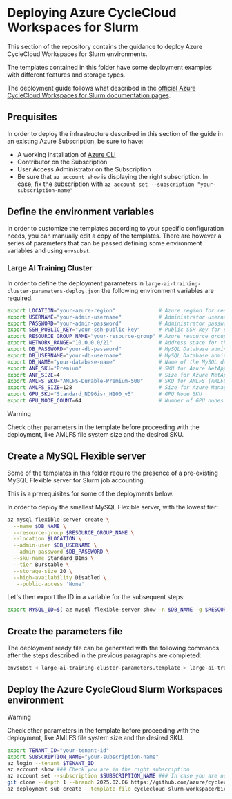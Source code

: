 # Deploying Azure CycleCloud Workspaces for Slurm

This section of the repository contains the guidance to deploy Azure CycleCloud Workspaces for Slurm environments.

The templates contained in this folder have some deployment examples with different features and storage types.

The deployment guide follows what described in the [official Azure CycleCloud Workspaces for Slurm documentation pages](https://learn.microsoft.com/en-us/azure/cyclecloud/how-to/ccws/deploy-with-cli?view=cyclecloud-8).

## Prequisites

In order to deploy the infrastructure described in this section of the guide in an existing Azure Subscription, be sure to have:

- A working installation of [Azure CLI](https://learn.microsoft.com/en-us/cli/azure/install-azure-cli-linux?pivots=apt)
- Contributor on the Subscription
- User Access Administrator on the Subscription
- Be sure that `az account show` is displaying the right subscription. In case, fix the subscription with `az account set --subscription "your-subscription-name"`

## Define the environment variables

In order to customize the templates according to your specific configuration needs, you can manually edit a copy of the templates.
There are however a series of parameters that can be passed defining some environment variables and using `envsubst`.

### Large AI Training Cluster

In order to define the deployment parameters in `large-ai-training-cluster-parameters-deploy.json` the following environment variables are required.

```bash
export LOCATION="your-azure-region"              # Azure region for resource deployment (e.g., eastus, westus2)
export USERNAME="your-admin-username"            # Administrator username for Azure CycleCloud UI
export PASSWORD="your-admin-password"            # Administrator password for Azure CycleCloud UI
export SSH_PUBLIC_KEY="your-ssh-public-key"      # Public SSH key for secure access to all cluster nodes and Azure CycleCloud VM
export RESOURCE_GROUP_NAME="your-resource-group" # Azure resource group name for deployment
export NETWORK_RANGE="10.0.0.0/21"               # Address space for the virtual network in CIDR notation (if template creates a new VNET)
export DB_PASSWORD="your-db-password"            # MySQL Database administrator password (if required by the template)
export DB_USERNAME="your-db-username"            # MySQL Database administrator username (if required by the template)
export DB_NAME="your-database-name"              # Name of the MySQL database (if required by the template)
export ANF_SKU="Premium"                         # SKU for Azure NetApp Files
export ANF_SIZE=4                                # Size for Azure NetApp Files (Standard | Premium | Ultra)
export AMLFS_SKU="AMLFS-Durable-Premium-500"     # SKU for AMLFS (AMLFS-Durable-Premium-40 | AMLFS-Durable-Premium-125 | AMLFS-Durable-Premium-250 | AMLFS-Durable-Premium-500)
export AMLFS_SIZE=128                            # Size for Azure Managed Lustre
export GPU_SKU="Standard_ND96isr_H100_v5"        # GPU Node SKU
export GPU_NODE_COUNT=64                         # Number of GPU nodes at maximum scale
```

> [!WARNING]  
> Check other parameters in the template before proceeding with the deployment, like AMLFS file system size and the desired SKU.

## Create a MySQL Flexible server

Some of the templates in this folder require the presence of a pre-existing MySQL Flexible server for Slurm job accounting.

This is a prerequisites for some of the deployments below.

In order to deploy the smallest MySQL Flexible server, with the lowest tier:

```bash
az mysql flexible-server create \
  --name $DB_NAME \
  --resource-group $RESOURCE_GROUP_NAME \
  --location $LOCATION \
  --admin-user $DB_USERNAME \
  --admin-password $DB_PASSWORD \
  --sku-name Standard_B1ms \
  --tier Burstable \
  --storage-size 20 \
  --high-availability Disabled \
   --public-access 'None'
```

Let's then export the ID in a variable for the subsequent steps:

```bash
export MYSQL_ID=$( az mysql flexible-server show -n $DB_NAME -g $RESOURCE_GROUP_NAME --query "id")
```

## Create the parameters file

The deployment ready file can be generated with the following commands after the steps described in the previous paragraphs are completed:

```bash
envsubst < large-ai-training-cluster-parameters.template > large-ai-training-cluster-parameters-deploy.json
```

## Deploy the Azure CycleCloud Slurm Workspaces environment

> [!WARNING]  
> Check other parameters in the template before proceeding with the deployment, like AMLFS file system size and the desired SKU.

```bash
export TENANT_ID="your-tenant-id"
export SUBSCRIPTION_NAME="your-subscription-name"
az login --tenant $TENANT_ID
az account show ### Check you are in the right subscription
az account set --subscription $SUBSCRIPTION_NAME ### In case you are not in the right one
git clone --depth 1 --branch 2025.02.06 https://github.com/azure/cyclecloud-slurm-workspace.git
az deployment sub create --template-file cyclecloud-slurm-workspace/bicep/mainTemplate.bicep --parameters large-ai-training-cluster-parameters-deploy.json --location $LOCATION
```
